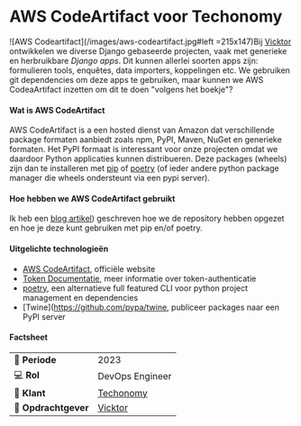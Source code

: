 # AWS CodeArtifact voor Techonomy

![AWS Codeartifact](/images/aws-codeartifact.jpg#left =215x147)Bij [Vicktor](https://www.vicktor.nl) ontwikkelen we diverse Django gebaseerde projecten, vaak met generieke en herbruikbare *Django apps*. Dit kunnen allerlei soorten apps zijn: formulieren tools, enquêtes, data importers, koppelingen etc. We gebruiken git dependencies om deze apps te gebruiken, maar kunnen we AWS CodeaArtifact inzetten om dit te doen "volgens het boekje"?


#### Wat is AWS CodeArtifact
AWS CodeArtifact is a een hosted dienst van Amazon dat verschillende package formaten aanbiedt zoals npm, PyPI, Maven, NuGet en generieke formaten. Het PyPI formaat is interessant voor onze projecten omdat we daardoor Python applicaties kunnen distribueren. Deze packages (wheels) zijn dan te installeren met [pip](https://pip.pypa.io/) of [poetry](https://python-poetry.org/) (of ieder andere python package manager die wheels ondersteunt via een pypi server).


#### Hoe hebben we AWS CodeArtifact gebruikt

Ik heb een [blog artikel](/en/blog/private-pypi-with-aws-codeartifact)) geschreven hoe we de repository hebben opgezet en hoe je deze kunt gebruiken met pip en/of poetry.


#### Uitgelichte technologieën
- [AWS CodeArtifact](https://aws.amazon.com/codeartifact/), officiële website
- [Token Documentatie](https://docs.aws.amazon.com/codeartifact/latest/ug/tokens-authentication.html), meer informatie over token-authenticatie
- [poetry](https://python-poetry.org/), een alternatieve full featured CLI voor python project management en dependencies
- [Twine](https://github.com/pypa/twine, publiceer packages naar een PyPI server


#### Factsheet
|                            |                                          |
| -------------------------- | ---------------------------------------- |
| :calendar: **Periode**     | 2023                                     |
| :computer: **Rol**         | DevOps Engineer                          |
| :man: **Klant**            | [Techonomy](https://www.techonomy.nl)    |
| :office: **Opdrachtgever** | [Vicktor](https://www.vicktor.nl)        |

